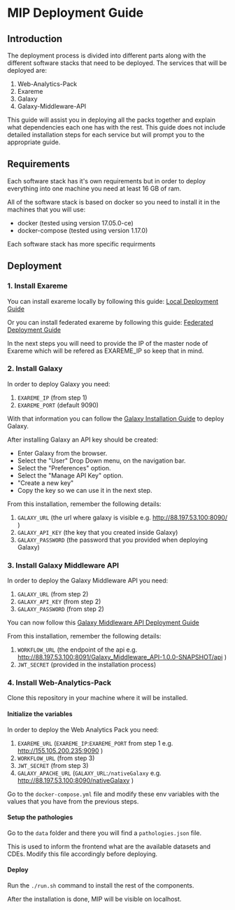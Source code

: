 # MIP Deployment Guide

## Introduction

The deployment process is divided into different parts along with the different software stacks that need to be deployed. The services that will be deployed are:
1. Web-Analytics-Pack
2. Exareme
3. Galaxy
4. Galaxy-Middleware-API

This guide will assist you in deploying all the packs together and explain what dependencies each one has with the rest. This guide does not include detailed installation steps for each service but will prompt you to the appropriate guide.

## Requirements

Each software stack has it's own requirements but in order to deploy everything into one machine you need at least 16 GB of ram.

All of the software stack is based on docker so you need to install it in the machines that you will use:
* docker (tested using version 17.05.0-ce)
* docker-compose (tested using version 1.17.0)

Each software stack has more specific requirments

## Deployment


###  1. Install Exareme

You can install exareme locally by following this guide:
[Local Deployment Guide](https://github.com/madgik/exareme/tree/master/Local-Deployment)

Or you can install federated exareme by following this guide:
[Federated Deployment Guide](https://github.com/madgik/exareme/tree/master/Federated-Deployment)

In the next steps you will need to provide the IP of the master node of Exareme which will be refered as EXAREME_IP so keep that in mind. 

###  2. Install Galaxy

In order to deploy Galaxy you need:
1. `EXAREME_IP`  (from step 1)
2. `EXAREME_PORT`  (default 9090)

With that information you can follow the [Galaxy Installation Guide](https://github.com/madgik/galaxy/tree/master/Docker_Build_Scripts) to deploy Galaxy.

After installing Galaxy an API key should be created:
  - Enter Galaxy from the browser.
  - Select the "User" Drop Down menu, on the navigation bar.
  - Select the "Preferences" option.
  - Select the "Manage API Key" option.
  - "Create a new key"
  - Copy the key so we can use it in the next step.

From this installation, remember the following details:
1. `GALAXY_URL`  (the url where galaxy is visible e.g. http://88.197.53.100:8090/ )
2. `GALAXY_API_KEY`  (the key that you created inside Galaxy)
3. `GALAXY_PASSWORD`  (the password that you provided when deploying Galaxy)


###  3. Install Galaxy Middleware API

In order to deploy the Galaxy Middleware API you need:
1. `GALAXY_URL`  (from step 2)
2. `GALAXY_API_KEY`  (from step 2)
3. `GALAXY_PASSWORD`  (from step 2)

You can now follow this [Galaxy Middleware API Deployment Guide](https://github.com/madgik/Galaxy_Middleware_API/)

From this installation, remember the following details:
1. `WORKFLOW_URL`  (the endpoint of the api e.g. http://88.197.53.100:8091/Galaxy_Middleware_API-1.0.0-SNAPSHOT/api )
1. `JWT_SECRET`  (provided in the installation process)


###  4. Install Web-Analytics-Pack

Clone this repository in your machine where it will be installed.

#### Initialize the variables

In order to deploy the Web Analytics Pack you need:
1. `EXAREME_URL`  (`EXAREME_IP`:`EXAREME_PORT` from step 1 e.g. http://155.105.200.235:9090 )
2. `WORKFLOW_URL`  (from step 3)
3. `JWT_SECRET`   (from step 3)
4. `GALAXY_APACHE_URL`  (`GALAXY_URL`:`/nativeGalaxy` e.g. http://88.197.53.100:8090/nativeGalaxy )

Go to the `docker-compose.yml` file and modify these env variables with the values that you have from the previous steps.

#### Setup the pathologies

Go to the ```data``` folder and there you will find a ```pathologies.json``` file.

This is used to inform the frontend what are the available datasets and CDEs. Modify this file accordingly before deploying.

#### Deploy

Run the ```./run.sh``` command to install the rest of the components.

After the installation is done, MIP will be visible on localhost.











